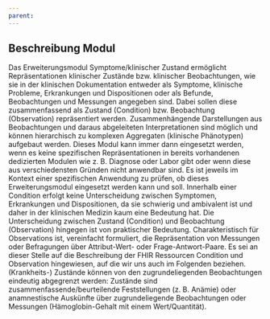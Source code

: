 ```yaml
---
parent: 
---
```

## Beschreibung Modul

Das Erweiterungsmodul Symptome/klinischer Zustand ermöglicht Repräsentationen klinischer Zustände bzw. klinischer Beobachtungen, wie sie in der klinischen Dokumentation entweder als Symptome, klinische Probleme, Erkrankungen und Dispositionen oder als Befunde, Beobachtungen und Messungen angegeben sind. Dabei sollen diese zusammenfassend als Zustand (Condition) bzw. Beobachtung (Observation) repräsentiert werden. Zusammenhängende Darstellungen aus Beobachtungen und daraus abgeleiteten Interpretationen sind möglich und können hierarchisch zu komplexen Aggregaten (klinische Phänotypen) aufgebaut werden. Dieses Modul kann immer dann eingesetzt werden, wenn es keine spezifischen Repräsentationen in bereits vorhandenen dedizierten Modulen wie z. B. Diagnose oder Labor gibt oder wenn diese aus verschiedensten Gründen nicht anwendbar sind. Es ist jeweils im Kontext einer spezifischen Anwendung zu prüfen, ob dieses Erweiterungsmodul eingesetzt werden kann und soll. Innerhalb einer Condition erfolgt keine Unterscheidung zwischen Symptomen, Erkrankungen und Dispositionen, da sie schwierig und ambivalent ist und daher in der klinischen Medizin kaum eine Bedeutung hat. Die Unterscheidung zwischen Zustand (Condition) und Beobachtung (Observation) hingegen ist von praktischer Bedeutung. Charakteristisch für Observations ist, vereinfacht formuliert, die Repräsentation von Messungen oder Befragungen über Attribut-Wert- oder Frage-Antwort-Paare. Es sei an dieser Stelle auf die Beschreibung der FHIR Ressourcen Condition und Observation hingewiesen, auf die wir uns auch im Folgenden beziehen.
(Krankheits-) Zustände können von den zugrundeliegenden Beobachtungen eindeutig abgegrenzt werden: Zustände sind zusammenfassende/beurteilende Feststellungen (z. B. Anämie) oder anamnestische Auskünfte über zugrundeliegende Beobachtungen oder Messungen (Hämoglobin-Gehalt mit einem Wert/Quantität). 